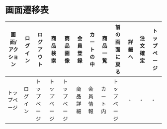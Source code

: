 # 画面遷移表

|画面/アクション|ログイン|ログアウト|商品検索|商品画像|会員登録|カートの中|商品一覧|前の画面に戻る|詳細へ|注文確定|トップページ|
|--------------|-------|---------|-------|--------|-------|---------|-------|-------------|------|-------|-----------|
|トップページ|ログイン|トップページ|トップページ|トップページ|商品詳細|会員情報|カート内|トップページ|・|・|・|・|トップページ|
